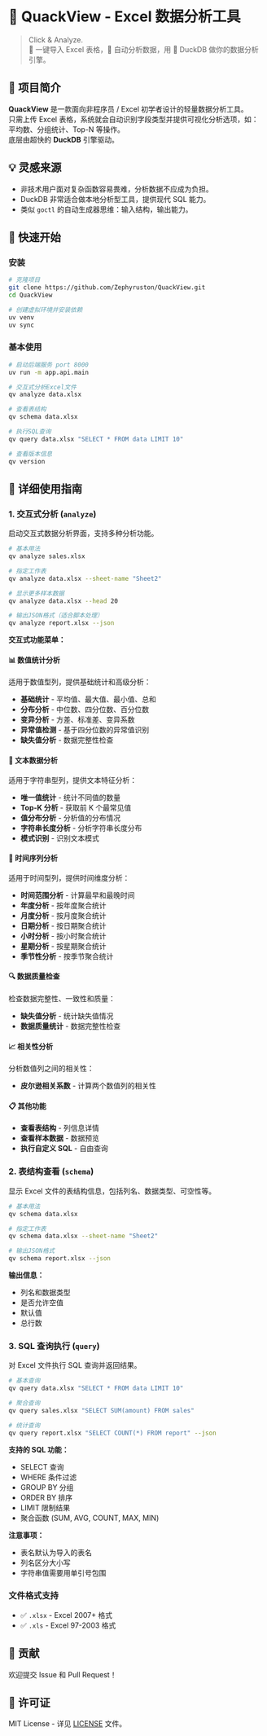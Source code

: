 # 🦆 QuackView - Excel 数据分析工具

> Click & Analyze.  
> 🧾 一键导入 Excel 表格，🧠 自动分析数据，用 🦆 DuckDB 做你的数据分析引擎。

## 🎯 项目简介

**QuackView** 是一款面向非程序员 / Excel 初学者设计的轻量数据分析工具。  
只需上传 Excel 表格，系统就会自动识别字段类型并提供可视化分析选项，如：平均数、分组统计、Top-N 等操作。  
底层由超快的 **DuckDB** 引擎驱动。

## 💡 灵感来源

- 非技术用户面对复杂函数容易畏难，分析数据不应成为负担。
- DuckDB 非常适合做本地分析型工具，提供现代 SQL 能力。
- 类似 `goctl` 的自动生成器思维：输入结构，输出能力。

## 🚀 快速开始

### 安装

```bash
# 克隆项目
git clone https://github.com/Zephyruston/QuackView.git
cd QuackView

# 创建虚拟环境并安装依赖
uv venv
uv sync
```

### 基本使用

```bash
# 启动后端服务 port 8000
uv run -m app.api.main

# 交互式分析Excel文件
qv analyze data.xlsx

# 查看表结构
qv schema data.xlsx

# 执行SQL查询
qv query data.xlsx "SELECT * FROM data LIMIT 10"

# 查看版本信息
qv version
```

## 📖 详细使用指南

### 1. 交互式分析 (`analyze`)

启动交互式数据分析界面，支持多种分析功能。

```bash
# 基本用法
qv analyze sales.xlsx

# 指定工作表
qv analyze data.xlsx --sheet-name "Sheet2"

# 显示更多样本数据
qv analyze data.xlsx --head 20

# 输出JSON格式（适合脚本处理）
qv analyze report.xlsx --json
```

**交互式功能菜单：**

#### 📊 数值统计分析

适用于数值型列，提供基础统计和高级分析：

- **基础统计** - 平均值、最大值、最小值、总和
- **分布分析** - 中位数、四分位数、百分位数
- **变异分析** - 方差、标准差、变异系数
- **异常值检测** - 基于四分位数的异常值识别
- **缺失值分析** - 数据完整性检查

#### 📝 文本数据分析

适用于字符串型列，提供文本特征分析：

- **唯一值统计** - 统计不同值的数量
- **Top-K 分析** - 获取前 K 个最常见值
- **值分布分析** - 分析值的分布情况
- **字符串长度分析** - 分析字符串长度分布
- **模式识别** - 识别文本模式

#### 📅 时间序列分析

适用于时间型列，提供时间维度分析：

- **时间范围分析** - 计算最早和最晚时间
- **年度分析** - 按年度聚合统计
- **月度分析** - 按月度聚合统计
- **日期分析** - 按日期聚合统计
- **小时分析** - 按小时聚合统计
- **星期分析** - 按星期聚合统计
- **季节性分析** - 按季节聚合统计

#### 🔍 数据质量检查

检查数据完整性、一致性和质量：

- **缺失值分析** - 统计缺失值情况
- **数据质量统计** - 数据完整性检查

#### 📈 相关性分析

分析数值列之间的相关性：

- **皮尔逊相关系数** - 计算两个数值列的相关性

#### 📋 其他功能

- **查看表结构** - 列信息详情
- **查看样本数据** - 数据预览
- **执行自定义 SQL** - 自由查询

### 2. 表结构查看 (`schema`)

显示 Excel 文件的表结构信息，包括列名、数据类型、可空性等。

```bash
# 基本用法
qv schema data.xlsx

# 指定工作表
qv schema data.xlsx --sheet-name "Sheet2"

# 输出JSON格式
qv schema report.xlsx --json
```

**输出信息：**

- 列名和数据类型
- 是否允许空值
- 默认值
- 总行数

### 3. SQL 查询执行 (`query`)

对 Excel 文件执行 SQL 查询并返回结果。

```bash
# 基本查询
qv query data.xlsx "SELECT * FROM data LIMIT 10"

# 聚合查询
qv query sales.xlsx "SELECT SUM(amount) FROM sales"

# 统计查询
qv query report.xlsx "SELECT COUNT(*) FROM report" --json
```

**支持的 SQL 功能：**

- SELECT 查询
- WHERE 条件过滤
- GROUP BY 分组
- ORDER BY 排序
- LIMIT 限制结果
- 聚合函数 (SUM, AVG, COUNT, MAX, MIN)

**注意事项：**

- 表名默认为导入的表名
- 列名区分大小写
- 字符串值需要用单引号包围

### 文件格式支持

- ✅ `.xlsx` - Excel 2007+ 格式
- ✅ `.xls` - Excel 97-2003 格式

## 🤝 贡献

欢迎提交 Issue 和 Pull Request！

## 📄 许可证

MIT License - 详见 [LICENSE](LICENSE) 文件。
